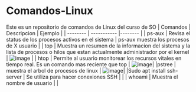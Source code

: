 # Comandos-Linux
Este es un repositorio de comandos de Linux del curso de SO
| Comandos | Descripcion | Ejemplo |
| -------- | ----------- |-------- |
| ps-aux   | Revisa el status de los procesos activos en el sistema | ps-aux muestra los procesos de X usuario |
| top      | Muestra un resumen de la informacion del sistema y la lista de procesos o hilos que estan actualmente administrador por el kernel | ![image](https://user-images.githubusercontent.com/98858890/154727171-81997a45-be4d-4d7b-bc64-de56425727a2.png) | 
| htop     | Permite al usuario monitorear los recursos vitales en tiempo real. Es un comando mas reciente que top | ![image](https://user-images.githubusercontent.com/98858890/154727409-f5fc2258-2a13-4b00-96f3-eaac41eb954e.png)|
|pstree | muestra el arbol de procesos de linux | ![image](https://user-images.githubusercontent.com/98858890/154728220-6f0269c5-080a-4e93-a5ce-36d660279607.png)|
|Sudo apt install ssh-server | Se utiliza para hacer conexiones SSH |  |
| whoami | Muestra el nombre de usuario | |
